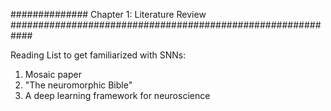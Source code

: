 ############## Chapter 1: Literature Review ############################################################

Reading List to get familiarized with SNNs:

1. Mosaic paper
2. "The neuromorphic Bible"
3. A deep learning framework for neuroscience